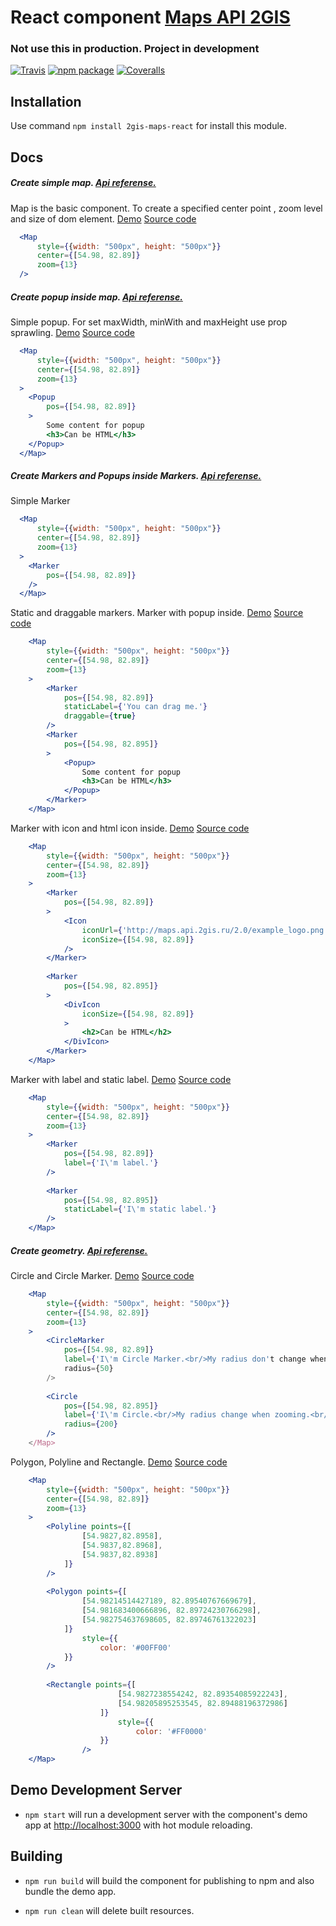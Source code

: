 # React component [Maps API 2GIS](https://github.com/2gis/mapsapi)
### Not use this in production. Project in development

[![Travis][build-badge]][build]
[![npm package][npm-badge]][npm]
[![Coveralls][coveralls-badge]][coveralls]

## Installation

Use command `npm install 2gis-maps-react` for install this module.

[build-badge]: https://travis-ci.org/2gis/2gis-maps-react.svg?branch=master
[build]: https://travis-ci.org/2gis/2gis-maps-react

[npm-badge]: https://img.shields.io/npm/v/2gis-maps-react.svg?style=flat-square
[npm]: https://www.npmjs.org/package/2gis-maps-react

[coveralls-badge]: https://coveralls.io/repos/github/2gis/2gismaps-react/badge.svg?branch=master
[coveralls]: https://coveralls.io/github/2gis/2gismaps-react?branch=master


## Docs

##### Create simple map. [Api referense.](http://api.2gis.ru/doc/maps/manual/map/)

Map is the basic component. 
To create a specified center point , zoom level and size of dom element. [Demo](http://2gis.github.io/2gis-maps-react/#simple-map)  [Source code](https://github.com/2gis/2gis-maps-react/blob/master/demo/src/SimpleMap.js)
  
```jsx
  <Map
      style={{width: "500px", height: "500px"}}
      center={[54.98, 82.89]}
      zoom={13}
  />
```
  
##### Create popup inside map. [Api referense.](http://api.2gis.ru/doc/maps/examples/popups/)

Simple popup. 
For set maxWidth, minWith and maxHeight use prop sprawling. [Demo](http://2gis.github.io/2gis-maps-react/#popups)  [Source code](https://github.com/2gis/2gis-maps-react/blob/master/demo/src/Popups.js) 

```jsx
  <Map
      style={{width: "500px", height: "500px"}}
      center={[54.98, 82.89]}
      zoom={13}
  >
    <Popup
        pos={[54.98, 82.89]}
    >
        Some content for popup
        <h3>Can be HTML</h3>
    </Popup>
  </Map>
```
  
##### Create Markers and Popups inside Markers. [Api referense.](http://api.2gis.ru/doc/maps/examples/markers/)

Simple Marker

```jsx
  <Map
      style={{width: "500px", height: "500px"}}
      center={[54.98, 82.89]}
      zoom={13}
  >
    <Marker
        pos={[54.98, 82.89]}
    />
  </Map>
```

Static and draggable markers.
Marker with popup inside. [Demo](http://2gis.github.io/2gis-maps-react/#markers-simple)  [Source code](https://github.com/2gis/2gis-maps-react/blob/master/demo/src/Markers.js)

```jsx
    <Map
        style={{width: "500px", height: "500px"}}
        center={[54.98, 82.89]}
        zoom={13}
    >
        <Marker
            pos={[54.98, 82.89]}
            staticLabel={'You can drag me.'}
            draggable={true}
        />
        <Marker
            pos={[54.98, 82.895]}
        >
            <Popup>
                Some content for popup
                <h3>Can be HTML</h3>
            </Popup>
        </Marker>
    </Map>
```  

Marker with icon and html icon inside. [Demo](http://2gis.github.io/2gis-maps-react/#markers-icon)  [Source code](https://github.com/2gis/2gis-maps-react/blob/master/demo/src/MarkerIcon.js)
  
```jsx
    <Map
        style={{width: "500px", height: "500px"}}
        center={[54.98, 82.89]}
        zoom={13}
    >
        <Marker
            pos={[54.98, 82.89]}
        >
            <Icon
                iconUrl={'http://maps.api.2gis.ru/2.0/example_logo.png'}
                iconSize={[54.98, 82.89]}
            />
        </Marker>
        
        <Marker
            pos={[54.98, 82.895]}
        >
            <DivIcon
                iconSize={[54.98, 82.89]}
            >
                <h2>Can be HTML</h2>
            </DivIcon>
        </Marker>
    </Map>
```  

Marker with label and static label. [Demo](http://2gis.github.io/2gis-maps-react/#markers-label)  [Source code](https://github.com/2gis/2gis-maps-react/blob/master/demo/src/MarkerLabel.js)

```jsx
    <Map
        style={{width: "500px", height: "500px"}}
        center={[54.98, 82.89]}
        zoom={13}
    >
        <Marker
            pos={[54.98, 82.89]}
            label={'I\'m label.'}
        />
        
        <Marker
            pos={[54.98, 82.895]}
            staticLabel={'I\'m static label.'}
        />
    </Map>
```  

##### Create geometry. [Api referense.](http://api.2gis.ru/doc/maps/examples/geometries/)

Circle and Circle Marker. [Demo](http://2gis.github.io/2gis-maps-react/#geometry-circle)  [Source code](https://github.com/2gis/2gis-maps-react/blob/master/demo/src/GeometryCircle.js)
  
```jsx
    <Map
        style={{width: "500px", height: "500px"}}
        center={[54.98, 82.89]}
        zoom={13}
    >
        <CircleMarker
            pos={[54.98, 82.89]}
            label={'I\'m Circle Marker.<br/>My radius don't change when zooming.<br/>He in pixels.'}
            radius={50}
        />
        
        <Circle
            pos={[54.98, 82.895]}
            label={'I\'m Circle.<br/>My radius change when zooming.<br/>He in meters'}
            radius={200}
        />
    </Map>
```
  
Polygon, Polyline and Rectangle. [Demo](http://2gis.github.io/2gis-maps-react/#geometry-polygon)  [Source code](https://github.com/2gis/2gis-maps-react/blob/master/demo/src/GeometryPolygons.js) 
 
```jsx
    <Map
        style={{width: "500px", height: "500px"}}
        center={[54.98, 82.89]}
        zoom={13}
    >
        <Polyline points={[
                [54.9827,82.8958],
                [54.9837,82.8968],
                [54.9837,82.8938]
            ]}
        />
        
        <Polygon points={[
                [54.98214514427189, 82.89540767669679],
                [54.981683400666896, 82.89724230766298],
                [54.982754637698605, 82.89746761322023]
            ]}
                style={{
                    color: '#00FF00'
            }}
        />
        
        <Rectangle points={[
                        [54.9827238554242, 82.89354085922243],
                        [54.98205895253545, 82.89488196372986]
                    ]}
                        style={{
                            color: '#FF0000'
                    }}
                />
    </Map>
```
   
## Demo Development Server

* `npm start` will run a development server with the component's demo app at [http://localhost:3000](http://localhost:3000) with hot module reloading.

## Building

* `npm run build` will build the component for publishing to npm and also bundle the demo app.

* `npm run clean` will delete built resources.
